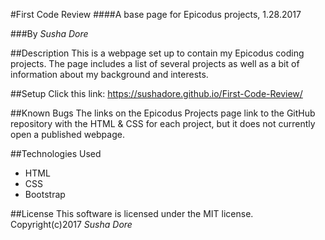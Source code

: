 #First Code Review
####A base page for Epicodus projects, 1.28.2017

###By _Susha Dore_

##Description
This is a webpage set up to contain my Epicodus coding projects. The page includes a list of several projects as well as a bit of information about my background and interests.

##Setup
Click this link: https://sushadore.github.io/First-Code-Review/

##Known Bugs
The links on the Epicodus Projects page link to the GitHub repository with the HTML & CSS for each project, but it does not currently open a published webpage.

##Technologies Used
* HTML
* CSS
* Bootstrap

##License
This software is licensed under the MIT license.
Copyright(c)2017 _Susha Dore_
